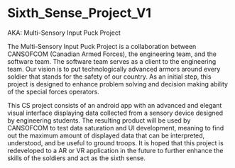 # Sixth_Sense_Project_V1

AKA: Multi-Sensory Input Puck Project

The Multi-Sensory Input Puck Project is a collaboration between CANSOFCOM (Canadian Armed Forces), the engineering team, and the software team. The software team serves as a client to the engineering team. Our vision is to put technologically advanced armors around every soldier that stands for the safety of our country. As an initial step, this project is designed to enhance problem solving and decision making ability of the special forces operators. 
 
This CS project consists of an android app with an advanced and elegant visual interface displaying data collected from a sensory device designed by engineering students. The resulting product will be used by CANSOFCOM to test data saturation and UI development, meaning to find out the maximum amount of displayed data that can be interpreted, understood, and be useful to ground troops. It is hoped that this project is redeveloped to a AR or VR application in the future to further enhance the skills of the soldiers and act as the sixth sense.
